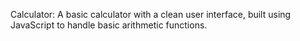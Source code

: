 Calculator: A basic calculator with a clean user interface, built using JavaScript to handle basic arithmetic functions.
